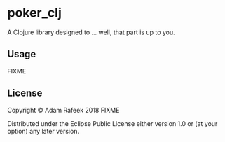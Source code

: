 # poker_clj

A Clojure library designed to ... well, that part is up to you.

## Usage

FIXME

## License

Copyright © Adam Rafeek 2018 FIXME

Distributed under the Eclipse Public License either version 1.0 or (at
your option) any later version.
